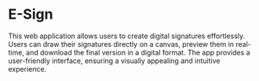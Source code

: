 # E-Sign
  This web application allows users to create digital signatures effortlessly. Users can draw their signatures directly on a canvas, preview them in real-time, and download the final version in a digital format. The app provides a user-friendly interface,  ensuring a visually appealing and intuitive experience.
